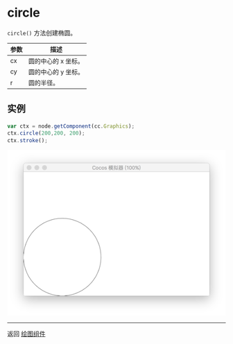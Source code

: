 # circle

`circle()` 方法创建椭圆。   

| 参数 |   描述
| -------------- | ----------- |
|cx | 圆的中心的 x 坐标。
|cy | 圆的中心的 y 坐标。
|r | 圆的半径。

## 实例

```javascript
var ctx = node.getComponent(cc.Graphics);
ctx.circle(200,200, 200);
ctx.stroke();
```

<a href="graphics/circle.png"><img src="graphics/circle.png"></a>

<hr>

返回 [绘图组件](index.md)
